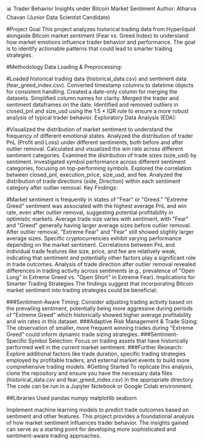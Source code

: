 📊 Trader Behavior Insights under Bitcoin Market Sentiment
Author: Atharva Chavan (Junior Data Scientist Candidate)

#Project Goal
This project analyzes historical trading data from Hyperliquid alongside Bitcoin market sentiment (Fear vs. Greed Index) to understand how market emotions influence trader behavior and performance. The goal is to identify actionable patterns that could lead to smarter trading strategies.

#Methodology
Data Loading & Preprocessing:

#Loaded historical trading data (historical_data.csv) and sentiment data (fear_greed_index.csv).
Converted timestamp columns to datetime objects for consistent handling.
Created a date-only column for merging the datasets.
Simplified column names for clarity.
Merged the trader and sentiment dataframes on the date.
Identified and removed outliers in closed_pnl and size_usd using the 1.5 * IQR rule to ensure a more robust analysis of typical trader behavior.
Exploratory Data Analysis (EDA):

#Visualized the distribution of market sentiment to understand the frequency of different emotional states.
Analyzed the distribution of trader PnL (Profit and Loss) under different sentiments, both before and after outlier removal.
Calculated and visualized the win rate across different sentiment categories.
Examined the distribution of trade sizes (size_usd) by sentiment.
Investigated symbol performance across different sentiment categories, focusing on top-performing symbols.
Explored the correlation between closed_pnl, execution_price, size_usd, and fee.
Analyzed the distribution of trade directions (side, Direction) within each sentiment category after outlier removal.
Key Findings:

#Market sentiment is frequently in states of "Fear" or "Greed."
"Extreme Greed" sentiment was associated with the highest average PnL and win rate, even after outlier removal, suggesting potential profitability in optimistic markets.
Average trade size varies with sentiment, with "Fear" and "Greed" generally having larger average sizes before outlier removal. After outlier removal, "Extreme Fear" and "Fear" still showed slightly larger average sizes.
Specific cryptocurrencies exhibit varying performance depending on the market sentiment.
Correlations between PnL and individual trade features like size, price, and fee are relatively weak, indicating that sentiment and potentially other factors play a significant role in trade outcomes.
Analysis of trade direction after outlier removal revealed differences in trading activity across sentiments (e.g., prevalence of "Open Long" in Extreme Greed vs. "Open Short" in Extreme Fear).
Implications for Smarter Trading Strategies
The findings suggest that incorporating Bitcoin market sentiment into trading strategies could be beneficial:

###Sentiment-Aware Timing: Consider adjusting trading activity based on the prevailing sentiment, potentially being more aggressive during periods of "Extreme Greed" which historically showed higher average profitability and win rates in this dataset.
###Adaptive Risk Management & Trade Sizing: The observation of smaller, more frequent winning trades during "Extreme Greed" could inform dynamic trade sizing strategies.
###Sentiment-Specific Symbol Selection: Focus on trading assets that have historically performed well in the current market sentiment.
###Further Research: Explore additional factors like trade duration, specific trading strategies employed by profitable traders, and external market events to build more comprehensive trading models.
#Getting Started
To replicate this analysis, clone the repository and ensure you have the necessary data files (historical_data.csv and fear_greed_index.csv) in the appropriate directory. The code can be run in a Jupyter Notebook or Google Colab environment.

##Libraries Used
pandas
numpy
matplotlib
seaborn

Implement machine learning models to predict trade outcomes based on sentiment and other features.
This project provides a foundational analysis of how market sentiment influences trader behavior. The insights gained can serve as a starting point for developing more sophisticated and sentiment-aware trading approaches.

